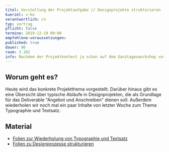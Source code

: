 ```yaml
---
titel: Vorstellung der Projektaufgabe // Designprojekte strukturieren
kuerzel: v-ko
verantwortlich: cn
typ: vortrag
pflicht: false
termine: 2019-12-19 09:00
empfohlene-voraussetzungen: 
published: true
dauer: 90
raum: 3.102
info: Nachdem der Projektkontext ja schon auf dem Ganztagesworkshop vorgestellt wurde, wird heute das konkrete Projekt vorgestellt.
---
```



## Worum geht es?

Heute wird das konkrete Projektthema vorgestellt. Darüber hinaus gibt es eine Übersicht über typische Abläufe in Designprojekten, die als Grundlage für das Deliverable "Angebot und Anschreiben" dienen soll. Außerdem wiederholen wir noch mal ein paar Inhalte von letzter Woche zum Thema Typographie und Textsatz.

## Material

- [Folien zur Wiederholung von Typographie und Textsatz](../../download/inputs/woche-11/typographie_und_textsatz.pdf)
- [Folien zu Designprozesse strukturieren](../../download/inputs/woche-11/ws_designprozesse_strukturieren.pdf)
